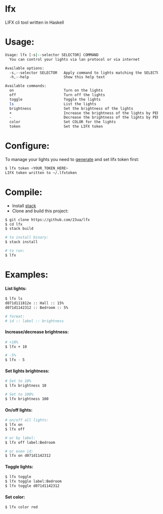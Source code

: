 # lfx
LIFX cli tool written in Haskell

# Usage:

```bash
Usage: lfx [-s|--selector SELECTOR] COMMAND
  You can control your lights via lan protocol or via internet

Available options:
  -s,--selector SELECTOR   Apply command to lights matching the SELECTOR
  -h,--help                Show this help text

Available commands:
  on                       Turn on the lights
  off                      Turn off the lights
  toggle                   Toggle the lights
  ls                       List the lights
  brightness               Set the brightness of the lights
  +                        Increase the brightness of the lights by PERCENT
  -                        Decrease the brightness of the lights by PERCENT
  color                    Set COLOR for the lights
  token                    Set the LIFX token
```

# Configure:
To manage your lights you need to [generate](https://cloud.lifx.com/settings) and set lifx token first:
```bash
$ lfx token <YOUR_TOKEN_HERE>
LIFX token written to ~/.lfxtoken
```

# Compile:
- Install [stack](https://docs.haskellstack.org/en/stable/README/)
- Clone and build this project:
```bash
$ git clone https://github.com/23ua/lfx
$ cd lfx
$ stack build

# to install binary:
$ stack install

# to run:
$ lfx
```

# Examples:
#### List lights:
```bash
$ lfx ls
d071d111812e :: Hall :: 15%
d071d1142312 :: Bedroom :: 5%

# format:
# id :: label :: brightness
```

#### Increase/decrease brightness:
```bash
# +10%
$ lfx + 10

# -5%
$ lfx - 5
```

#### Set lights brightness:
```bash
# Set to 10%
$ lfx brightness 10

# Set to 100%
$ lfx brightness 100
```

#### On/off lights:
```bash
# on/off all lights:
$ lfx on
$ lfx off

# or by label:
$ lfx off label:Bedroom

# or even id:
$ lfx on d071d1142312
```

#### Toggle lights:
```bash
$ lfx toggle
$ lfx toggle label:Bedroom
$ lfx toggle d071d1142312
```

#### Set color:
```bash
$ lfx color red
```
